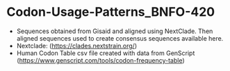 # Codon-Usage-Patterns_BNFO-420
- Sequences obtained from Gisaid and aligned using NextClade. Then aligned sequences used to create consensus sequences available here.
- Nextclade: (https://clades.nextstrain.org/)
- Human Codon Table csv file created with data from GenScript (https://www.genscript.com/tools/codon-frequency-table)
